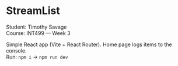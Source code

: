 # StreamList
Student: Timothy Savage  
Course: INT499 — Week 3

Simple React app (Vite + React Router). Home page logs items to the console.  
Run: `npm i` → `npm run dev`
